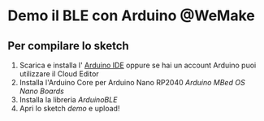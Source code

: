 # Demo il BLE con Arduino @WeMake
## Per compilare lo sketch
1. Scarica e installa l' [Arduino IDE](https://www.arduino.cc/en/software) oppure se hai un account Arduino puoi utilizzare il Cloud Editor
2. Installa l'Arduino Core per Arduino Nano RP2040 *Arduino MBed OS Nano Boards*
3. Installa la libreria *ArduinoBLE*
4. Apri lo sketch *demo* e upload!
